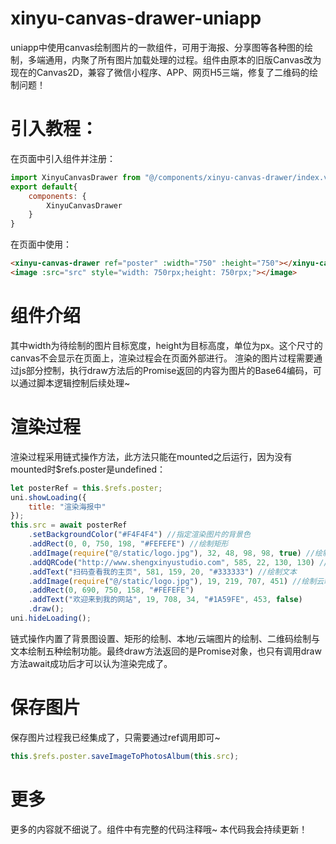 # xinyu-canvas-drawer-uniapp
uniapp中使用canvas绘制图片的一款组件，可用于海报、分享图等各种图的绘制，多端通用，内聚了所有图片加载处理的过程。组件由原本的旧版Canvas改为现在的Canvas2D，兼容了微信小程序、APP、网页H5三端，修复了二维码的绘制问题！

# 引入教程：
在页面中引入组件并注册：
```js
import XinyuCanvasDrawer from "@/components/xinyu-canvas-drawer/index.vue";
export default{
	components: {
		XinyuCanvasDrawer
	}
}
```
在页面中使用：
```html
<xinyu-canvas-drawer ref="poster" :width="750" :height="750"></xinyu-canvas-drawer>
<image :src="src" style="width: 750rpx;height: 750rpx;"></image>
```

# 组件介绍
其中width为待绘制的图片目标宽度，height为目标高度，单位为px。这个尺寸的canvas不会显示在页面上，渲染过程会在页面外部进行。
渲染的图片过程需要通过js部分控制，执行draw方法后的Promise返回的内容为图片的Base64编码，可以通过脚本逻辑控制后续处理~

# 渲染过程
渲染过程采用链式操作方法，此方法只能在mounted之后运行，因为没有mounted时$refs.poster是undefined：
```js
let posterRef = this.$refs.poster;
uni.showLoading({
	title: "渲染海报中"
});
this.src = await posterRef
	.setBackgroundColor("#F4F4F4") //指定渲染图片的背景色
	.addRect(0, 0, 750, 198, "#FEFEFE") //绘制矩形
	.addImage(require("@/static/logo.jpg"), 32, 48, 98, 98, true) //绘制圆图片，如果不绘制圆图片最后一个参数可以不传或传false，当最后一个参数为true时圆形的直径为w，h参数将没有意义
	.addQRCode("http://www.shengxinyustudio.com", 585, 22, 130, 130) //绘制二维码（不要太长否则会扫不出来）
	.addText("扫码查看我的主页", 581, 159, 20, "#333333") //绘制文本
	.addImage(require("@/static/logo.jpg"), 19, 219, 707, 451) //绘制云端图片时第一个参数直接传云端图片地址即可，不需要require。注意不要跨域
	.addRect(0, 690, 750, 158, "#FEFEFE")
	.addText("欢迎来到我的网站", 19, 708, 34, "#1A59FE", 453, false)
	.draw();
uni.hideLoading();
```
链式操作内置了背景图设置、矩形的绘制、本地/云端图片的绘制、二维码绘制与文本绘制五种绘制功能。最终draw方法返回的是Promise对象，也只有调用draw方法await成功后才可以认为渲染完成了。

# 保存图片
保存图片过程我已经集成了，只需要通过ref调用即可~
```js
this.$refs.poster.saveImageToPhotosAlbum(this.src);
```

# 更多
更多的内容就不细说了。组件中有完整的代码注释哦~ 本代码我会持续更新！